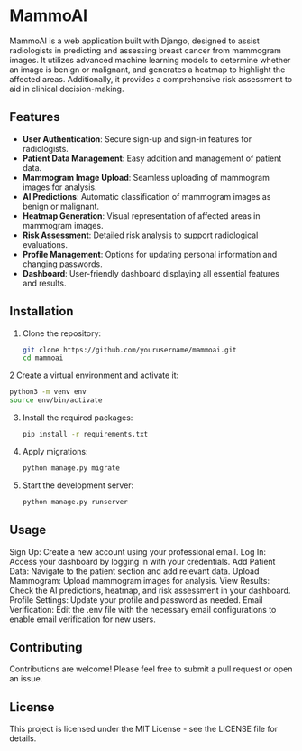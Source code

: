 # MammoAI

MammoAI is a web application built with Django, designed to assist radiologists in predicting and assessing breast cancer from mammogram images. It utilizes advanced machine learning models to determine whether an image is benign or malignant, and generates a heatmap to highlight the affected areas. Additionally, it provides a comprehensive risk assessment to aid in clinical decision-making.

## Features

- **User Authentication**: Secure sign-up and sign-in features for radiologists.
- **Patient Data Management**: Easy addition and management of patient data.
- **Mammogram Image Upload**: Seamless uploading of mammogram images for analysis.
- **AI Predictions**: Automatic classification of mammogram images as benign or malignant.
- **Heatmap Generation**: Visual representation of affected areas in mammogram images.
- **Risk Assessment**: Detailed risk analysis to support radiological evaluations.
- **Profile Management**: Options for updating personal information and changing passwords.
- **Dashboard**: User-friendly dashboard displaying all essential features and results.

## Installation

1. Clone the repository:
   ```bash
   git clone https://github.com/yourusername/mammoai.git
   cd mammoai
   ```
2 Create a virtual environment and activate it:
  ```bash
  python3 -m venv env
  source env/bin/activate
  ```
3. Install the required packages:
   ```bash
   pip install -r requirements.txt
   ```
4. Apply migrations:
   ```bash
   python manage.py migrate
   ```
   
5. Start the development server:
   ```bash
   python manage.py runserver
   ```
## Usage
Sign Up: Create a new account using your professional email.
Log In: Access your dashboard by logging in with your credentials.
Add Patient Data: Navigate to the patient section and add relevant data.
Upload Mammogram: Upload mammogram images for analysis.
View Results: Check the AI predictions, heatmap, and risk assessment in your dashboard.
Profile Settings: Update your profile and password as needed.
Email Verification: Edit the .env file with the necessary email configurations to enable email verification for new users.

## Contributing
Contributions are welcome! Please feel free to submit a pull request or open an issue.

## License
This project is licensed under the MIT License - see the LICENSE file for details.

